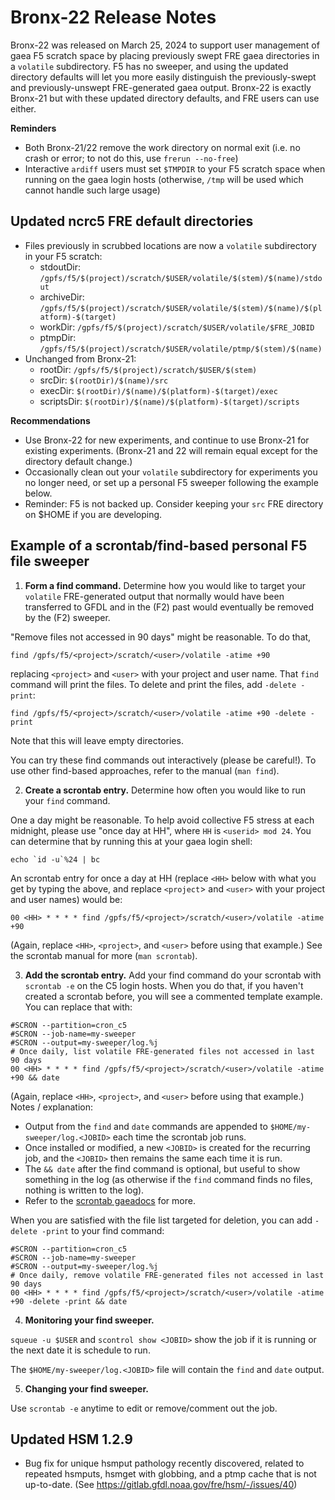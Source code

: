 # Bronx-22 Release Notes

Bronx-22 was released on March 25, 2024 to support user management of gaea F5 scratch space by placing previously swept FRE gaea directories in a `volatile` subdirectory. F5 has no sweeper, and using the updated directory defaults will let you more easily distinguish the previously-swept and previously-unswept FRE-generated gaea output. Bronx-22 is exactly Bronx-21 but with these updated directory defaults, and FRE users can use either.

**Reminders**
* Both Bronx-21/22 remove the work directory on normal exit (i.e. no crash or error; to not do this, use `frerun --no-free`)
* Interactive `ardiff` users must set `$TMPDIR` to your F5 scratch space when running on the gaea login hosts (otherwise, `/tmp` will be used which cannot handle such large usage)

## Updated ncrc5 FRE default directories
* Files previously in scrubbed locations are now a `volatile` subdirectory in your F5 scratch:
  * stdoutDir: `/gpfs/f5/$(project)/scratch/$USER/volatile/$(stem)/$(name)/stdout`
  * archiveDir: `/gpfs/f5/$(project)/scratch/$USER/volatile/$(stem)/$(name)/$(platform)-$(target)`
  * workDir: `/gpfs/f5/$(project)/scratch/$USER/volatile/$FRE_JOBID`
  * ptmpDir: `/gpfs/f5/$(project)/scratch/$USER/volatile/ptmp/$(stem)/$(name)`
* Unchanged from Bronx-21:
  * rootDir: `/gpfs/f5/$(project)/scratch/$USER/$(stem)`
  * srcDir: `$(rootDir)/$(name)/src`
  * execDir: `$(rootDir)/$(name)/$(platform)-$(target)/exec`
  * scriptsDir: `$(rootDir)/$(name)/$(platform)-$(target)/scripts`

**Recommendations**
* Use Bronx-22 for new experiments, and continue to use Bronx-21 for existing experiments. (Bronx-21 and 22 will remain equal except for the directory default change.)
* Occasionally clean out your `volatile` subdirectory for experiments you no longer need,
or set up a personal F5 sweeper following the example below.
* Reminder: F5 is not backed up. Consider keeping your `src` FRE directory on $HOME if you are developing.

## Example of a scrontab/find-based personal F5 file sweeper

1. **Form a find command.** Determine how you would like to target your `volatile` FRE-generated output that normally would have been transferred to GFDL and in the (F2) past would eventually be removed by the (F2) sweeper.

"Remove files not accessed in 90 days" might be reasonable. To do that,

`find /gpfs/f5/<project>/scratch/<user>/volatile -atime +90`

replacing `<project>` and `<user>` with your project and user name.
That `find` command will print the files. To delete and print the files, add `-delete -print`:

`find /gpfs/f5/<project>/scratch/<user>/volatile -atime +90 -delete -print`

Note that this will leave empty directories.

You can try these find commands out interactively (please be careful!). To use other find-based approaches, refer to the manual (`man find`).

2. **Create a scrontab entry.** Determine how often you would like to run your `find` command.

One a day might be reasonable. To help avoid collective F5 stress at each midnight, please use "once day at HH", where `HH` is `<userid> mod 24`. You can determine that by running this at your gaea login shell:

```
echo `id -u`%24 | bc
```

An scrontab entry for once a day at HH (replace `<HH>` below with what you get by typing the above, and replace `<project`> and `<user>` with your project and user names) would be:

`00 <HH> * * * * find /gpfs/f5/<project>/scratch/<user>/volatile -atime +90`

(Again, replace `<HH>`, `<project>`, and `<user>` before using that example.) See the scrontab manual for more (`man scrontab`).

3. **Add the scrontab entry.** Add your find command do your scrontab with `scrontab -e` on the C5 login hosts. When you do that, if you haven't created a scrontab before, you will see a commented template example. You can replace that with:

```
#SCRON --partition=cron_c5
#SCRON --job-name=my-sweeper
#SCRON --output=my-sweeper/log.%j
# Once daily, list volatile FRE-generated files not accessed in last 90 days
00 <HH> * * * * find /gpfs/f5/<project>/scratch/<user>/volatile -atime +90 && date
```

(Again, replace `<HH>`, `<project>`, and `<user>` before using that example.) Notes / explanation:
* Output from the `find` and `date` commands are appended to `$HOME/my-sweeper/log.<JOBID>` each time the scrontab job runs.
* Once installed or modified, a new `<JOBID>` is created for the recurring job, and the `<JOBID>` then remains the same each time it is run.
* The `&& date` after the find command is optional, but useful to show something in the log (as otherwise if the `find` command finds no files, nothing is written to the log).
* Refer to the [scrontab gaeadocs](https://gaeadocs.rdhpcs.noaa.gov/wiki/index.php?title=Cron) for more.

When you are satisfied with the file list targeted for deletion, you can add `-delete -print` to your find command:

```
#SCRON --partition=cron_c5
#SCRON --job-name=my-sweeper
#SCRON --output=my-sweeper/log.%j
# Once daily, remove volatile FRE-generated files not accessed in last 90 days
00 <HH> * * * * find /gpfs/f5/<project>/scratch/<user>/volatile -atime +90 -delete -print && date
```

4. **Monitoring your find sweeper.**

`squeue -u $USER` and `scontrol show <JOBID>` show the job if it is running or the next date it is schedule to run.

The `$HOME/my-sweeper/log.<JOBID>` file will contain the `find` and `date` output.

5. **Changing your find sweeper.**

Use `scrontab -e` anytime to edit or remove/comment out the job.

##

## Updated HSM 1.2.9
* Bug fix for unique hsmput pathology recently discovered, related to repeated hsmputs, hsmget with globbing, and a ptmp cache that is not up-to-date. (See https://gitlab.gfdl.noaa.gov/fre/hsm/-/issues/40)
